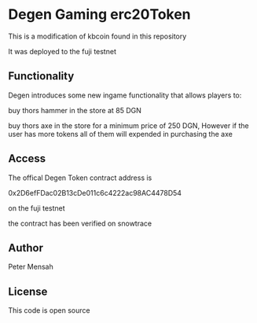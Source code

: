 # Degen Gaming erc20Token

This is a modification of kbcoin found in this repository

It was deployed to the fuji testnet


## Functionality
Degen introduces some new ingame functionality that allows players to:

buy thors hammer in the store at 85 DGN

buy thors axe in the store for a minimum price of 250 DGN, However if the user has more tokens all of them will expended in purchasing the axe

## Access
 The offical Degen Token contract address is

 0x2D6efFDac02B13cDe011c6c4222ac98AC4478D54

 on the fuji testnet

 the contract has been verified on snowtrace

## Author
Peter Mensah

## License

This code is open source
